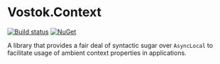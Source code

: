 # Vostok.Context

[![Build status](https://ci.appveyor.com/api/projects/status/github/vostok/context?svg=true&branch=master)](https://ci.appveyor.com/project/vostok/context/branch/master)
[![NuGet](https://img.shields.io/nuget/v/Vostok.Context.svg)](https://www.nuget.org/packages/Vostok.Context/)

A library that provides a fair deal of syntactic sugar over `AsyncLocal` to facilitate usage of ambient context properties in applications. 
